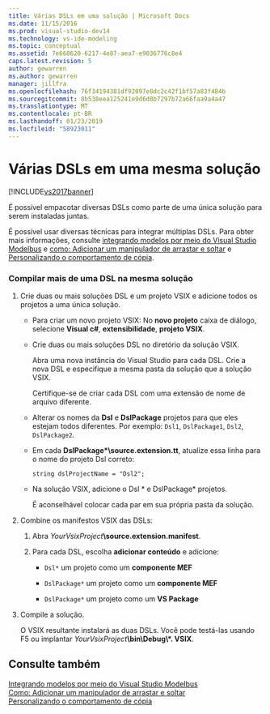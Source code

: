 ```yaml
---
title: Várias DSLs em uma solução | Microsoft Docs
ms.date: 11/15/2016
ms.prod: visual-studio-dev14
ms.technology: vs-ide-modeling
ms.topic: conceptual
ms.assetid: 7e668620-6217-4e87-aea7-e9036776c8e4
caps.latest.revision: 5
author: gewarren
ms.author: gewarren
manager: jillfra
ms.openlocfilehash: 76f34194381df92097e8dc2c42f1bf57a83f484b
ms.sourcegitcommit: 8b538eea125241e9d6d8b7297b72a66faa9a4a47
ms.translationtype: MT
ms.contentlocale: pt-BR
ms.lasthandoff: 01/23/2019
ms.locfileid: "58923011"
---
```

# <a name="multiple-dsls-in-one-solution"></a>Várias DSLs em uma mesma solução
[!INCLUDE[vs2017banner](../includes/vs2017banner.md)]

É possível empacotar diversas DSLs como parte de uma única solução para serem instaladas juntas.  
  
 É possível usar diversas técnicas para integrar múltiplas DSLs. Para obter mais informações, consulte [integrando modelos por meio do Visual Studio Modelbus](../modeling/integrating-models-by-using-visual-studio-modelbus.md) e [como: Adicionar um manipulador de arrastar e soltar](../modeling/how-to-add-a-drag-and-drop-handler.md) e [Personalizando o comportamento de cópia](../modeling/customizing-copy-behavior.md).  
  
### <a name="to-build-more-than-one-dsl-in-the-same-solution"></a>Compilar mais de uma DSL na mesma solução  
  
1. Crie duas ou mais soluções DSL e um projeto VSIX e adicione todos os projetos a uma única solução.  
  
   -   Para criar um novo projeto VSIX: No **novo projeto** caixa de diálogo, selecione **Visual c#**, **extensibilidade**, **projeto VSIX**.  
  
   -   Crie duas ou mais soluções DSL no diretório da solução VSIX.  
  
        Abra uma nova instância do Visual Studio para cada DSL. Crie a nova DSL e especifique a mesma pasta da solução que a solução VSIX.  
  
        Certifique-se de criar cada DSL com uma extensão de nome de arquivo diferente.  
  
   -   Alterar os nomes da **Dsl** e **DslPackage** projetos para que eles estejam todos diferentes. Por exemplo: `Dsl1`, `DslPackage1`, `Dsl2`, `DslPackage2`.  
  
   -   Em cada **DslPackage\*\source.extension.tt**, atualize essa linha para o nome do projeto Dsl correto:  
  
        `string dslProjectName = "Dsl2";`  
  
   -   Na solução VSIX, adicione o Dsl * e DslPackage\* projetos.  
  
        É aconselhável colocar cada par em sua própria pasta da solução.  
  
2. Combine os manifestos VSIX das DSLs:  
  
   1.  Abra _YourVsixProject_**\source.extension.manifest**.  
  
   2.  Para cada DSL, escolha **adicionar conteúdo** e adicione:  
  
       -   `Dsl*` um projeto como um **componente MEF**  
  
       -   `DslPackage*` um projeto como um **componente MEF**  
  
       -   `DslPackage*` um projeto como um **VS Package**  
  
3. Compile a solução.  
  
   O VSIX resultante instalará as duas DSLs. Você pode testá-las usando F5 ou implantar _YourVsixProject_**\bin\Debug\\\*. VSIX**.  
  
## <a name="see-also"></a>Consulte também  
 [Integrando modelos por meio do Visual Studio Modelbus](../modeling/integrating-models-by-using-visual-studio-modelbus.md)   
 [Como: Adicionar um manipulador de arrastar e soltar](../modeling/how-to-add-a-drag-and-drop-handler.md)   
 [Personalizando o comportamento de cópia](../modeling/customizing-copy-behavior.md)
